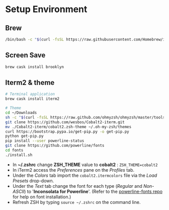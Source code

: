 # Setup Environment

## Brew

```bash
/bin/bash -c "$(curl -fsSL https://raw.githubusercontent.com/Homebrew/install/master/install.sh)"
```

## Screen Save

```bash
brew cask install brooklyn
```

## Iterm2 & theme

```bash
# Terminal application
brew cask install iterm2

# Theme
cd ~/Downloads
sh -c "$(curl -fsSL https://raw.github.com/ohmyzsh/ohmyzsh/master/tools/install.sh)"
git clone https://github.com/wesbos/Cobalt2-iterm.git
mv ./Cobalt2-iterm/cobalt2.zsh-theme ~/.oh-my-zsh/themes
curl https://bootstrap.pypa.io/get-pip.py -o get-pip.py
python get-pip.py
pip install --user powerline-status
git clone https://github.com/powerline/fonts
cd fonts
./install.sh
```

- In **~/.zshrc** change **ZSH_THEME** value to **cobalt2** : `ZSH_THEME=cobalt2`
- In iTerm2 access the *Preferences* pane on the *Profiles* tab.
- Under the *Colors* tab import the `cobalt2.itermcolors` file via the *Load Presets* drop-down.
- Under the *Text* tab change the font for each type (*Regular* and *Non-ASCII*) to '**Inconsolata for Powerline**'. (Refer to the [powerline-fonts repo](https://github.com/powerline/fonts) for help on font installation.)
- Refresh ZSH by typing `source ~/.zshrc` on the command line.